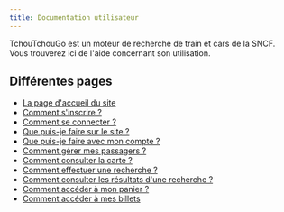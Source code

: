 ```yaml
---
title: Documentation utilisateur
---
```


TchouTchouGo est un moteur de recherche de train et cars de la SNCF.
Vous trouverez ici de l'aide concernant son utilisation.

## Différentes pages

* [La page d'accueil du site](accueil.md)
* [Comment s'inscrire ?](signup.md) 
* [Comment se connecter ?](login.md)
* [Que puis-je faire sur le site ?](actions_utilisateur.md)
* [Que puis-je faire avec mon compte ?](compte.md)
* [Comment gérer mes passagers ?](passagers.md)
* [Comment consulter la carte ?](map.md)
* [Comment effectuer une recherche ?](search.md)
* [Comment consulter les résultats d'une recherche ?](searchResult.md)
* [Comment accéder à mon panier ?](cart.md)
* [Comment accéder à mes billets](tickets.md)
